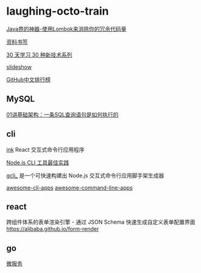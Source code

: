 # laughing-octo-train

[Java界的神器-使用Lombok来消除你的冗余代码量](./java/Java界的神器-使用Lombok来消除你的冗余代码量.md)

[资料书签](./书签.md)

[30 天学习 30 种新技术系列](https://segmentfault.com/a/1190000000349384)

[slideshow](./slideshow/index.html)

[GitHub中文排行榜](https://github.com/kon9chunkit/GitHub-Chinese-Top-Charts#Go)

## MySQL

[01讲基础架构：一条SQL查询语句是如何执行的](./mysql/mysql-actions-36/html/01讲基础架构：一条SQL查询语句是如何执行的.html)


## cli

[ink](https://github.com/vadimdemedes/ink) React 交互式命令行应用程序

[Node.js CLI 工具最佳实践](https://mp.weixin.qq.com/s/DwDw0vShAqegXCoAVpZPJQ)

[gcli_](https://www.npmjs.com/package/@aikin/gcli_) 是一个可快速构建出 Node.js 交互式命令行应用脚手架生成器

[awesome-cli-apps](https://github.com/agarrharr/awesome-cli-apps)
[awesome-command-line-apps](https://github.com/herrbischoff/awesome-command-line-apps)

## react

跨组件体系的表单渲染引擎 - 通过 JSON Schema 快速生成自定义表单配置界面 https://alibaba.github.io/form-render

## go

[微服务](https://github.com/bilibili/kratos)



